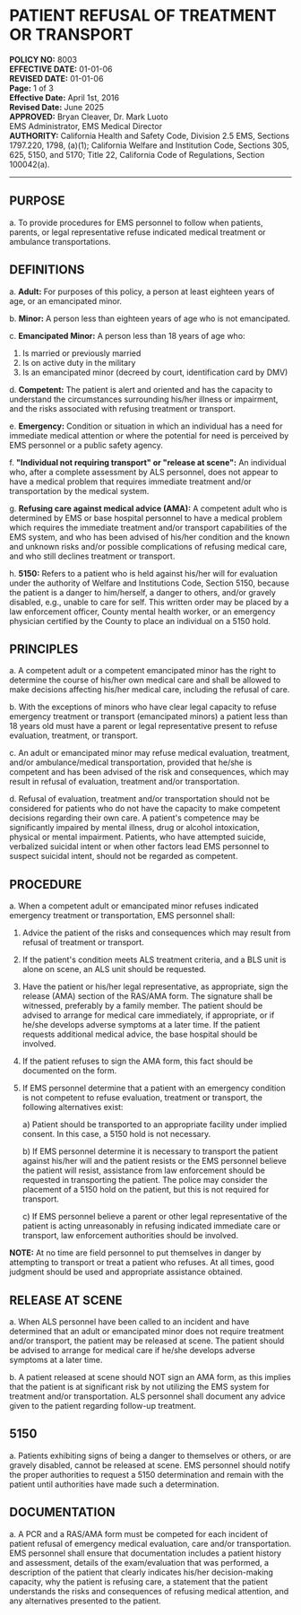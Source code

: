 # PATIENT REFUSAL OF TREATMENT OR TRANSPORT

**POLICY NO:** 8003  
**EFFECTIVE DATE:** 01-01-06  
**REVISED DATE:** 01-01-06  
**Page:** 1 of 3  
**Effective Date:** April 1st, 2016  
**Revised Date:** June 2025  
**APPROVED:** Bryan Cleaver, Dr. Mark Luoto  
EMS Administrator, EMS Medical Director  
**AUTHORITY:** California Health and Safety Code, Division 2.5 EMS, Sections 1797.220, 1798, (a)(1); California Welfare and Institution Code, Sections 305, 625, 5150, and 5170; Title 22, California Code of Regulations, Section 100042(a).

---

## PURPOSE

a. To provide procedures for EMS personnel to follow when patients, parents, or legal representative refuse indicated medical treatment or ambulance transportations.

## DEFINITIONS

a. **Adult:** For purposes of this policy, a person at least eighteen years of age, or an emancipated minor.

b. **Minor:** A person less than eighteen years of age who is not emancipated.

c. **Emancipated Minor:** A person less than 18 years of age who:
   1. Is married or previously married
   2. Is on active duty in the military
   3. Is an emancipated minor (decreed by court, identification card by DMV)

d. **Competent:** The patient is alert and oriented and has the capacity to understand the circumstances surrounding his/her illness or impairment, and the risks associated with refusing treatment or transport.

e. **Emergency:** Condition or situation in which an individual has a need for immediate medical attention or where the potential for need is perceived by EMS personnel or a public safety agency.

f. **"Individual not requiring transport" or "release at scene":** An individual who, after a complete assessment by ALS personnel, does not appear to have a medical problem that requires immediate treatment and/or transportation by the medical system.

g. **Refusing care against medical advice (AMA):** A competent adult who is determined by EMS or base hospital personnel to have a medical problem which requires the immediate treatment and/or transport capabilities of the EMS system, and who has been advised of his/her condition and the known and unknown risks and/or possible complications of refusing medical care, and who still declines treatment or transport.

h. **5150:** Refers to a patient who is held against his/her will for evaluation under the authority of Welfare and Institutions Code, Section 5150, because the patient is a danger to him/herself, a danger to others, and/or gravely disabled, e.g., unable to care for self. This written order may be placed by a law enforcement officer, County mental health worker, or an emergency physician certified by the County to place an individual on a 5150 hold.

## PRINCIPLES

a. A competent adult or a competent emancipated minor has the right to determine the course of his/her own medical care and shall be allowed to make decisions affecting his/her medical care, including the refusal of care.

b. With the exceptions of minors who have clear legal capacity to refuse emergency treatment or transport (emancipated minors) a patient less than 18 years old must have a parent or legal representative present to refuse evaluation, treatment, or transport.

c. An adult or emancipated minor may refuse medical evaluation, treatment, and/or ambulance/medical transportation, provided that he/she is competent and has been advised of the risk and consequences, which may result in refusal of evaluation, treatment and/or transportation.

d. Refusal of evaluation, treatment and/or transportation should not be considered for patients who do not have the capacity to make competent decisions regarding their own care. A patient's competence may be significantly impaired by mental illness, drug or alcohol intoxication, physical or mental impairment. Patients, who have attempted suicide, verbalized suicidal intent or when other factors lead EMS personnel to suspect suicidal intent, should not be regarded as competent.

## PROCEDURE

a. When a competent adult or emancipated minor refuses indicated emergency treatment or transportation, EMS personnel shall:

1. Advice the patient of the risks and consequences which may result from refusal of treatment or transport.

2. If the patient's condition meets ALS treatment criteria, and a BLS unit is alone on scene, an ALS unit should be requested.

3. Have the patient or his/her legal representative, as appropriate, sign the release (AMA) section of the RAS/AMA form. The signature shall be witnessed, preferably by a family member. The patient should be advised to arrange for medical care immediately, if appropriate, or if he/she develops adverse symptoms at a later time. If the patient requests additional medical advice, the base hospital should be involved.

4. If the patient refuses to sign the AMA form, this fact should be documented on the form.

5. If EMS personnel determine that a patient with an emergency condition is not competent to refuse evaluation, treatment or transport, the following alternatives exist:
   
   a) Patient should be transported to an appropriate facility under implied consent. In this case, a 5150 hold is not necessary.
   
   b) If EMS personnel determine it is necessary to transport the patient against his/her will and the patient resists or the EMS personnel believe the patient will resist, assistance from law enforcement should be requested in transporting the patient. The police may consider the placement of a 5150 hold on the patient, but this is not required for transport.
   
   c) If EMS personnel believe a parent or other legal representative of the patient is acting unreasonably in refusing indicated immediate care or transport, law enforcement authorities should be involved.

**NOTE:** At no time are field personnel to put themselves in danger by attempting to transport or treat a patient who refuses. At all times, good judgment should be used and appropriate assistance obtained.

## RELEASE AT SCENE

a. When ALS personnel have been called to an incident and have determined that an adult or emancipated minor does not require treatment and/or transport, the patient may be released at scene. The patient should be advised to arrange for medical care if he/she develops adverse symptoms at a later time.

b. A patient released at scene should NOT sign an AMA form, as this implies that the patient is at significant risk by not utilizing the EMS system for treatment and/or transportation. ALS personnel shall document any advice given to the patient regarding follow-up treatment.

## 5150

a. Patients exhibiting signs of being a danger to themselves or others, or are gravely disabled, cannot be released at scene. EMS personnel should notify the proper authorities to request a 5150 determination and remain with the patient until authorities have made such a determination.

## DOCUMENTATION

a. A PCR and a RAS/AMA form must be competed for each incident of patient refusal of emergency medical evaluation, care and/or transportation. EMS personnel shall ensure that documentation includes a patient history and assessment, details of the exam/evaluation that was performed, a description of the patient that clearly indicates his/her decision-making capacity, why the patient is refusing care, a statement that the patient understands the risks and consequences of refusing medical attention, and any alternatives presented to the patient.

